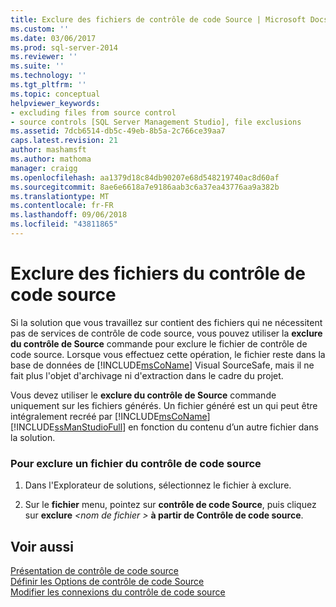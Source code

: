 ```yaml
---
title: Exclure des fichiers de contrôle de code Source | Microsoft Docs
ms.custom: ''
ms.date: 03/06/2017
ms.prod: sql-server-2014
ms.reviewer: ''
ms.suite: ''
ms.technology: ''
ms.tgt_pltfrm: ''
ms.topic: conceptual
helpviewer_keywords:
- excluding files from source control
- source controls [SQL Server Management Studio], file exclusions
ms.assetid: 7dcb6514-db5c-49eb-8b5a-2c766ce39aa7
caps.latest.revision: 21
author: mashamsft
ms.author: mathoma
manager: craigg
ms.openlocfilehash: aa1379d18c84db90207e68d548219740ac8d60af
ms.sourcegitcommit: 8ae6e6618a7e9186aab3c6a37ea43776aa9a382b
ms.translationtype: MT
ms.contentlocale: fr-FR
ms.lasthandoff: 09/06/2018
ms.locfileid: "43811865"
---
```

# <a name="exclude-files-from-source-control"></a>Exclure des fichiers du contrôle de code source
  Si la solution que vous travaillez sur contient des fichiers qui ne nécessitent pas de services de contrôle de code source, vous pouvez utiliser la **exclure du contrôle de Source** commande pour exclure le fichier de contrôle de code source. Lorsque vous effectuez cette opération, le fichier reste dans la base de données de [!INCLUDE[msCoName](../includes/msconame-md.md)] Visual SourceSafe, mais il ne fait plus l'objet d'archivage ni d'extraction dans le cadre du projet.  
  
 Vous devez utiliser le **exclure du contrôle de Source** commande uniquement sur les fichiers générés. Un fichier généré est un qui peut être intégralement recréé par [!INCLUDE[msCoName](../includes/msconame-md.md)] [!INCLUDE[ssManStudioFull](../includes/ssmanstudiofull-md.md)] en fonction du contenu d’un autre fichier dans la solution.  
  
### <a name="to-exclude-a-file-from-source-control"></a>Pour exclure un fichier du contrôle de code source  
  
1.  Dans l'Explorateur de solutions, sélectionnez le fichier à exclure.  
  
2.  Sur le **fichier** menu, pointez sur **contrôle de code Source**, puis cliquez sur **exclure**  *\<nom de fichier >* **à partir de Contrôle de code source**.  
  
## <a name="see-also"></a>Voir aussi  
 [Présentation de contrôle de code source](../../2014/database-engine/source-control-basics.md)   
 [Définir les Options de contrôle de code Source](../../2014/database-engine/set-source-control-options.md)   
 [Modifier les connexions du contrôle de code source](../../2014/database-engine/change-source-control-connections.md)  
  
  
